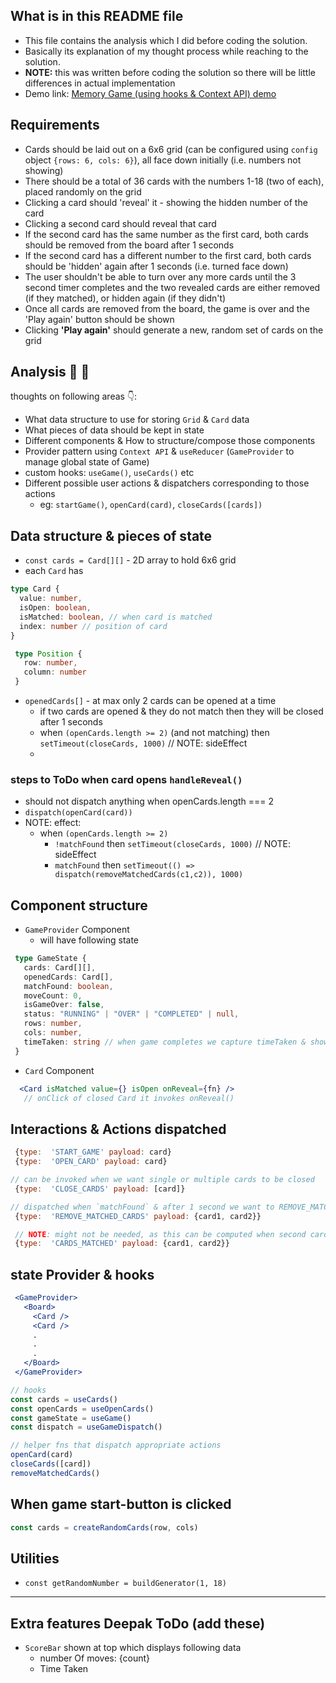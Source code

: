 ## What is in this README file
- This file contains the analysis which I did before coding the solution.
- Basically its explanation of my thought process while reaching to the solution.
- **NOTE:** this was written before coding the solution so there will be little differences in actual implementation
- Demo link: <a href="https://slimy-creator.surge.sh">Memory Game (using hooks & Context API) demo</a>
## Requirements
  - Cards should be laid out on a 6x6 grid (can be configured using `config` object `{rows: 6, cols: 6}`), all face down initially (i.e. numbers not showing)
  - There should be a total of 36 cards with the numbers 1-18 (two of each), placed randomly on the grid
  - Clicking a card should 'reveal' it - showing the hidden number of the card
  - Clicking a second card should reveal that card
  - If the second card has the same number as the first card, both cards should be removed from the board after 1 seconds
  - If the second card has a different number to the first card, both cards should be 'hidden' again after 1 seconds (i.e. turned face down)
  - The user shouldn't be able to turn over any more cards until the 3 second timer completes and the two revealed cards are either removed (if they matched), or hidden again (if they didn't)
  - Once all cards are removed from the board, the game is over and the 'Play again' button should be shown
  - Clicking **'Play again'** should generate a new, random set of cards on the grid
## Analysis 🔎 🧠
thoughts on following areas 👇:
  - What data structure to use for storing `Grid` & `Card` data
  - What pieces of data should be kept in state
  - Different components & How to structure/compose those components
  - Provider pattern using `Context API` & `useReducer` (`GameProvider` to manage global state of Game)
  - custom hooks: `useGame()`, `useCards()` etc
  - Different possible user actions & dispatchers corresponding to those actions
    - eg: `startGame()`, `openCard(card)`, `closeCards([cards])`

## Data structure & pieces of state
- `const cards = Card[][]` - 2D array to hold 6x6 grid
- each `Card` has
```ts
type Card {
  value: number,
  isOpen: boolean,
  isMatched: boolean, // when card is matched
  index: number // position of card
}

 type Position {
   row: number,
   column: number
 }
```
- `openedCards[]` - at max only 2 cards can be opened at a time
  - if two cards are opened & they do not match then they will be closed after 1 seconds
  - when `(openCards.length >= 2)` (and not matching) then `setTimeout(closeCards, 1000)` // NOTE: sideEffect
  -

### steps to ToDo when card opens `handleReveal()`
- should not dispatch anything when openCards.length === 2
- `dispatch(openCard(card))`
- NOTE: effect:
  - when `(openCards.length >= 2)`
    -  `!matchFound` then `setTimeout(closeCards, 1000)` // NOTE: sideEffect
    -  `matchFound` then `setTimeout(() => dispatch(removeMatchedCards(c1,c2)), 1000)`

## Component structure
- `GameProvider` Component
  - will have following state
```ts
 type GameState {
   cards: Card[][],
   openedCards: Card[],
   matchFound: boolean,
   moveCount: 0,
   isGameOver: false,
   status: "RUNNING" | "OVER" | "COMPLETED" | null,
   rows: number,
   cols: number,
   timeTaken: string // when game completes we capture timeTaken & show in results screen
 }

```
- `Card` Component
```jsx
  <Card isMatched value={} isOpen onReveal={fn} />
   // onClick of closed Card it invokes onReveal()
```

## Interactions & Actions dispatched
```js
 {type:  'START_GAME' payload: card}
 {type:  'OPEN_CARD' payload: card}

// can be invoked when we want single or multiple cards to be closed
 {type:  'CLOSE_CARDS' payload: [card]}

// dispatched when `matchFound` & after 1 second we want to REMOVE_MATCHED_CARD by marking those cards as `isMatched=true`
 {type:  'REMOVE_MATCHED_CARDS' payload: {card1, card2}}
```
```js
 // NOTE: might not be needed, as this can be computed when second card is opened
 {type:  'CARDS_MATCHED' payload: {card1, card2}}
```

## state Provider & hooks
```jsx
 <GameProvider>
   <Board>
     <Card />
     <Card />
     .
     .
     .
   </Board>
 </GameProvider>

// hooks
const cards = useCards()
const openCards = useOpenCards()
const gameState = useGame()
const dispatch = useGameDispatch()

// helper fns that dispatch appropriate actions
openCard(card)
closeCards([card])
removeMatchedCards()

```

## When game start-button is clicked
```js
const cards = createRandomCards(row, cols)
```


## Utilities
- `const getRandomNumber = buildGenerator(1, 18)`

----------------------------------------
## Extra features Deepak ToDo (add these)
- `ScoreBar` shown at top which displays following data
  - number Of moves: {count}
  - Time Taken
